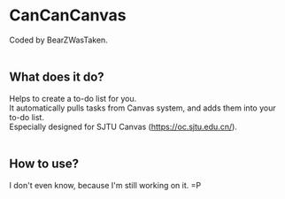 # CanCanCanvas
Coded by BearZWasTaken.
<br>
<br>
## What does it do?
Helps to create a to-do list for you. \
It automatically pulls tasks from Canvas system, and adds them into your to-do list. \
Especially designed for SJTU Canvas (https://oc.sjtu.edu.cn/).
<br>
<br>
## How to use?
I don't even know, because I'm still working on it. =P
